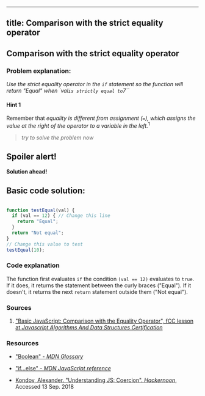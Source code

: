 
---
title: Comparison with the strict equality operator
---
## Comparison with the strict equality operator


### Problem explanation:
_Use the strict equality operator in the `if` statement so the function will return "Equal" when `val`` is strictly equal to ``7``_

#### Hint 1
Remember that _equality is different from assignment (`=`), which assigns the value at the right of the operator to a variable in the left._<sup>1</sup>
> _try to solve the problem now_


## Spoiler alert!

**Solution ahead!**

## Basic code solution:

```javascript

function testEqual(val) {
  if (val == 12) { // Change this line
    return "Equal";
  }
  return "Not equal";
}
// Change this value to test
testEqual(10);

```

### Code explanation
The function first evaluates `if` the condition `(val == 12)` evaluates to `true`. If it does, it returns the statement between the curly braces ("Equal"). If it doesn't, it returns the next `return` statement outside them ("Not equal"). 

### Sources
1. ["Basic JavaScript: Comparison with the Equality Operator", fCC lesson at *Javascript Algorithms And Data Structures Certification*](https://learn.freecodecamp.org/javascript-algorithms-and-data-structures/basic-javascript/comparison-with-the-equality-operator)

### Resources
- ["Boolean" - *MDN Glossary*](https://developer.mozilla.org/en-US/docs/Glossary/Boolean)

- ["if...else" - *MDN JavaScript reference*](https://developer.mozilla.org/en-US/docs/Web/JavaScript/Reference/Statements/if...else)


- [Kondov, Alexander. "Understanding JS: Coercion". *Hackernoon*](https://hackernoon.com/understanding-js-coercion-ff5684475bfc), Accessed 13 Sep. 2018
<!--stackedit_data:
eyJoaXN0b3J5IjpbLTEyNDM1OTExMDIsLTE2MjU1OTA0ODMsNT
MzMTY0NzI3LDEyMDcyNjY3NDMsLTExNjMxNjY2MzUsLTY4MDU2
MjEyOCwtNTEwNzk5NDkyXX0=
-->
